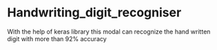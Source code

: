 # Handwriting_digit_recogniser
With the help of keras library this modal can recognize the hand written digit with more than 92% accuracy
